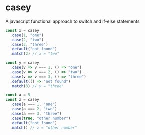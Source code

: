 # casey
A javascript functional approach to switch and if-else statements

```js
const x = casey
  .case(1, "one")
  .case(2, "two")
  .case(3, "three")
  .default("not found")
  .match(2) // x = "two"
```
```js
const y = casey
  .case(v => v === 1, () => "one")
  .case(v => v === 2, () => "two")
  .case(v => v === 3, () => "three")
  .default(() => "not found")
  .match(3) // y = "three"
```
```js
const a = 5
const z = casey
  .case(a === 1, "one")
  .case(a === 2, "two")
  .case(a === 3, "three")
  .case(true, "other number")
  .default("not found")
  .match() // z = "other number"
```
